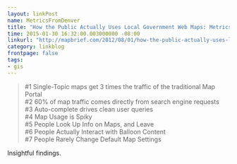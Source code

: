 ```yaml
---
layout: linkPost
name: MetricsFromDenver
title: "How the Public Actually Uses Local Government Web Maps: Metrics from Denver"
time: 2015-01-30 16:32:00.003000000 -08:00
linkurl: "http://mapbrief.com/2012/08/01/how-the-public-actually-uses-local-government-web-maps-metrics-from-denver/"
category: linkblog
frontpage: false
tags:
- gis
---
```


<blockquote>
    #1 Single-Topic maps get 3 times the traffic of the traditional Map Portal <br />
    #2 60% of map traffic comes directly from search engine requests <br />
    #3 Auto-complete drives clean user queries <br />
    #4 Map Usage is Spiky <br />
    #5 People Look Up Info on Maps, and Leave <br />
    #6 People Actually Interact with Balloon Content <br/>
    #7 People Rarely Change Default Map Settings
</blockquote>
<p>Insightful findings.</p>
